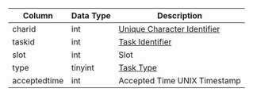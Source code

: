 | Column       | Data Type | Description                                                              |
| ------------ | --------- | ------------------------------------------------------------------------ |
| charid       | int       | [Unique Character Identifier](character_data.md)                         |
| taskid       | int       | [Task Identifier](tasks.md)                                              |
| slot         | int       | Slot                                                                     |
| type         | tinyint   | [Task Type](https://eqemu.gitbook.io/server/categories/types/task-types) |
| acceptedtime | int       | Accepted Time UNIX Timestamp                                             |